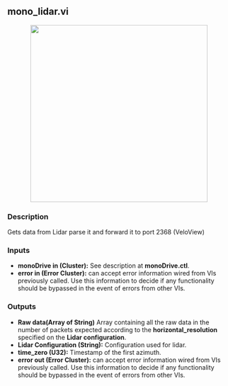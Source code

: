 ## mono_lidar.vi
<p align="center">
<img src="https://github.com/monoDriveIO/client/raw/master/WikiPhotos/LV_client/sensors/mono__lidarc.png" width="400"  />
</p>

### Description
Gets data from Lidar parse it  and forward it to port 2368 (VeloView)

### Inputs
- **monoDrive in (Cluster):** See description at **monoDrive.ctl**.
- **error in (Error Cluster):** can accept error information wired from VIs previously called. Use this information to decide if any functionality should be bypassed in the event of errors from other VIs.

### Outputs
- **Raw data(Array of String)** Array containing all the raw data in the number of packets expected according to the **horizontal_resolution** specified on the **Lidar configuration**.
- **Lidar Configuration (String):** Configuration used for lidar.
- **time_zero (U32):** Timestamp of the first azimuth.
- **error out (Error Cluster):** can accept error information wired from VIs previously called. Use this information to decide if any functionality should be bypassed in the event of errors from other VIs.

